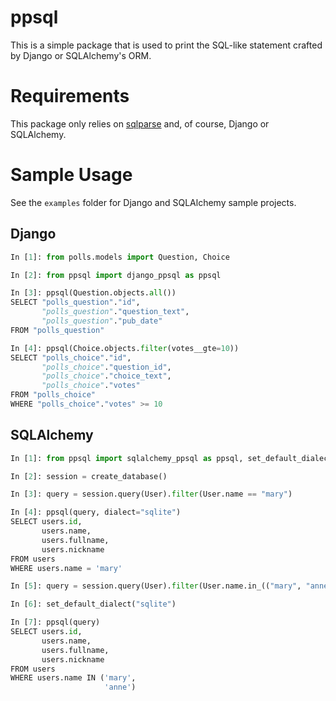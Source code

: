 # ppsql

This is a simple package that is used to print the SQL-like statement crafted by Django or SQLAlchemy's ORM.

# Requirements

This package only relies on [sqlparse](https://pypi.org/project/sqlparse/) and, of course, Django or SQLAlchemy.

# Sample Usage

See the `examples` folder for Django and SQLAlchemy sample projects.

## Django
```python
In [1]: from polls.models import Question, Choice

In [2]: from ppsql import django_ppsql as ppsql

In [3]: ppsql(Question.objects.all())
SELECT "polls_question"."id",
       "polls_question"."question_text",
       "polls_question"."pub_date"
FROM "polls_question"

In [4]: ppsql(Choice.objects.filter(votes__gte=10))
SELECT "polls_choice"."id",
       "polls_choice"."question_id",
       "polls_choice"."choice_text",
       "polls_choice"."votes"
FROM "polls_choice"
WHERE "polls_choice"."votes" >= 10
```

## SQLAlchemy
```python
In [1]: from ppsql import sqlalchemy_ppsql as ppsql, set_default_dialect

In [2]: session = create_database()

In [3]: query = session.query(User).filter(User.name == "mary")

In [4]: ppsql(query, dialect="sqlite")
SELECT users.id,
       users.name,
       users.fullname,
       users.nickname
FROM users
WHERE users.name = 'mary'

In [5]: query = session.query(User).filter(User.name.in_(("mary", "anne")))

In [6]: set_default_dialect("sqlite")

In [7]: ppsql(query)
SELECT users.id,
       users.name,
       users.fullname,
       users.nickname
FROM users
WHERE users.name IN ('mary',
                     'anne')
```
